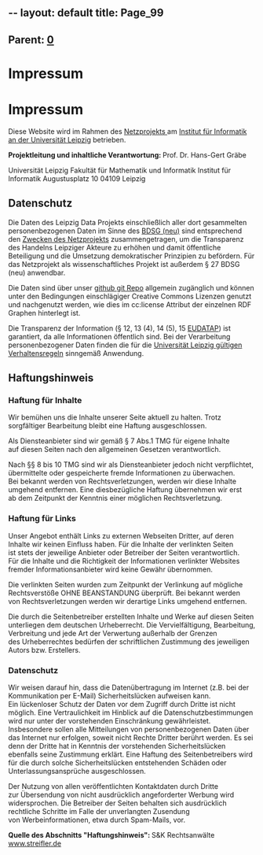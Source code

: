 --
layout: default
title: Page_99
---

## Parent: [0](Page_0)

# Impressum

<h1>Impressum</h1>
Diese Website wird im Rahmen des <a href="http://www.dorfwiki.org/wiki.cgi?HansGertGraebe/NetzProjekt">Netzprojekts </a>am <a href="https://www.informatik.uni-leipzig.de/ifi/impressum/">Institut für Informatik an der Universität Leipzig</a> betrieben.

<strong>Projektleitung und inhaltliche Verantwortung:
</strong>Prof. Dr. Hans-Gert Gräbe

Universität Leipzig
Fakultät für Mathematik und Informatik
Institut für Informatik
Augustusplatz 10
04109 Leipzig
<h2>Datenschutz</h2>
Die Daten des Leipzig Data Projekts einschließlich aller dort gesammelten personenbezogenen Daten im Sinne des <a class="external text" href="https://dsgvo-gesetz.de/bdsg-neu">BDSG (neu)</a> sind entsprechend den <a class="external text" href="http://www.dorfwiki.org/wiki.cgi?HansGertGraebe/NetzProjekt">Zwecken des Netzprojekts</a> zusammengetragen, um die Transparenz des Handelns Leipziger Akteure zu erhöhen und damit öffentliche Beteiligung und die Umsetzung demokratischer Prinzipien zu befördern. Für das Netzprojekt als wissenschaftliches Projekt ist außerdem § 27 BDSG (neu) anwendbar.

Die Daten sind über unser <a href="https://github.com/symbolicdata/data">github git Repo</a> allgemein zugänglich und können unter den Bedingungen einschlägiger Creative Commons Lizenzen genutzt und nachgenutzt werden, wie dies im cc:license Attribut der einzelnen RDF Graphen hinterlegt ist.

Die Transparenz der Information (§ 12, 13 (4), 14 (5), 15 <a class="external text" href="https://www.iitr.de/eu-dsgvo">EUDATAP</a>) ist garantiert, da alle Informationen öffentlich sind. Bei der Verarbeitung personenbezogener Daten finden die für die <a class="external text" href="http://www.uni-leipzig.de/service/datenschutz.html">Universität Leipzig gültigen Verhaltensregeln</a> sinngemäß Anwendung.
<h2>Haftungshinweis</h2>
<h3>Haftung für Inhalte</h3>
Wir bemühen uns die Inhalte unserer Seite aktuell zu halten. Trotz sorgfältiger Bearbeitung bleibt eine Haftung ausgeschlossen.

Als Diensteanbieter sind wir gemäß § 7 Abs.1 TMG für eigene Inhalte auf diesen Seiten nach den allgemeinen Gesetzen verantwortlich.

Nach §§ 8 bis 10 TMG sind wir als Diensteanbieter jedoch nicht verpflichtet, übermittelte oder gespeicherte fremde Informationen zu überwachen. Bei bekannt werden von Rechtsverletzungen, werden wir diese Inhalte umgehend entfernen. Eine diesbezügliche Haftung übernehmen wir erst ab dem Zeitpunkt der Kenntnis einer möglichen Rechtsverletzung.
<h3>Haftung für Links</h3>
Unser Angebot enthält Links zu externen Webseiten Dritter, auf deren Inhalte wir keinen Einfluss haben. Für die Inhalte der verlinkten Seiten ist stets der jeweilige Anbieter oder Betreiber der Seiten verantwortlich. Für die Inhalte und die Richtigkeit der Informationen verlinkter Websites fremder Informationsanbieter wird keine Gewähr übernommen.

Die verlinkten Seiten wurden zum Zeitpunkt der Verlinkung auf mögliche Rechtsverstöße OHNE BEANSTANDUNG überprüft. Bei bekannt werden von Rechtsverletzungen werden wir derartige Links umgehend entfernen.

Die durch die Seitenbetreiber erstellten Inhalte und Werke auf diesen Seiten unterliegen dem deutschen Urheberrecht. Die Vervielfältigung, Bearbeitung, Verbreitung und jede Art der Verwertung außerhalb der Grenzen des Urheberrechtes bedürfen der schriftlichen Zustimmung des jeweiligen Autors bzw. Erstellers.
<h3>Datenschutz</h3>
Wir weisen darauf hin, dass die Datenübertragung im Internet (z.B. bei der Kommunikation per E-Mail) Sicherheitslücken aufweisen kann. Ein lückenloser Schutz der Daten vor dem Zugriff durch Dritte ist nicht möglich. Eine Vertraulichkeit im Hinblick auf die Datenschutzbestimmungen wird nur unter der vorstehenden Einschränkung gewährleistet. Insbesondere sollen alle Mitteilungen von personenbezogenen Daten über das Internet nur erfolgen, soweit nicht Rechte Dritter berührt werden. Es sei denn der Dritte hat in Kenntnis der vorstehenden Sicherheitslücken ebenfalls seine Zustimmung erklärt. Eine Haftung des Seitenbetreibers wird für die durch solche Sicherheitslücken entstehenden Schäden oder Unterlassungsansprüche ausgeschlossen.

Der Nutzung von allen veröffentlichten Kontaktdaten durch Dritte zur Übersendung von nicht ausdrücklich angeforderter Werbung wird widersprochen. Die Betreiber der Seiten behalten sich ausdrücklich rechtliche Schritte im Falle der unverlangten Zusendung von Werbeinformationen, etwa durch Spam-Mails, vor.

<strong>Quelle des Abschnitts "Haftungshinweis": </strong>S&amp;K Rechtsanwälte <a href="http://www.streifler.de" target="_blank" rel="noopener">www.streifler.de</a>

